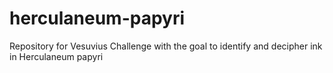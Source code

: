 # herculaneum-papyri
Repository for Vesuvius Challenge with the goal to identify and decipher ink in Herculaneum papyri

